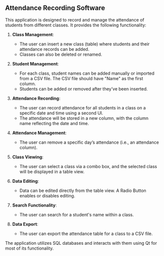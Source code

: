## Attendance Recording Software

This application is designed to record and manage the attendance of students from different classes. It provides the following functionality:

1. **Class Management**:
   - The user can insert a new class (table) where students and their attendance records can be added.
   - Classes can also be deleted or renamed.

2. **Student Management**:
   - For each class, student names can be added manually or imported from a CSV file. The CSV file should have "Name" as the first column.
   - Students can be added or removed after they’ve been inserted.

3. **Attendance Recording**:
   - The user can record attendance for all students in a class on a specific date and time using a second UI.
   - The attendance will be stored in a new column, with the column name reflecting the date and time.

4. **Attendance Management**:
   - The user can remove a specific day’s attendance (i.e., an attendance column).

5. **Class Viewing**:
   - The user can select a class via a combo box, and the selected class will be displayed in a table view.

6. **Data Editing**:
   - Data can be edited directly from the table view. A Radio Button enables or disables editing.

7. **Search Functionality**:
   - The user can search for a student's name within a class.

8. **Data Export**:
   - The user can export the attendance table for a class to a CSV file.

The application utilizes SQL databases and interacts with them using Qt for most of its functionality.
